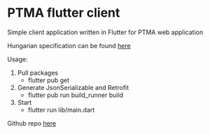 # PTMA flutter client
Simple client application written in Flutter for PTMA web application

Hungarian specification can be found [here](https://becgabi.github.io/ptma-flutter-client)

Usage:
1. Pull packages
    - flutter pub get
1. Generate JsonSerializable and Retrofit
    - flutter pub run build_runner build
1. Start
    - flutter run lib/main.dart

Github repo [here](https://github.com/becgabi/ptma-flutter-client)
